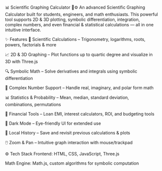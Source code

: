 📊 Scientific Graphing Calculator 🔬⚙️
An advanced Scientific Graphing Calculator built for students, engineers, and math enthusiasts. This powerful tool supports 2D & 3D plotting, symbolic differentiation, integration, complex numbers, and even financial & statistical calculations — all in one intuitive interface.

✨ Features
🧮 Scientific Calculations – Trigonometry, logarithms, roots, powers, factorials & more

📈 2D & 3D Graphing – Plot functions up to quartic degree and visualize in 3D with Three.js

🔍 Symbolic Math – Solve derivatives and integrals using symbolic differentiation

🔢 Complex Number Support – Handle real, imaginary, and polar form math

📊 Statistics & Probability – Mean, median, standard deviation, combinations, permutations

💸 Financial Tools – Loan EMI, interest calculators, ROI, and budgeting tools

🌙 Dark Mode – Eye-friendly UI for extended use

📂 Local History – Save and revisit previous calculations & plots

🖱️ Zoom & Pan – Intuitive graph interaction with mouse/trackpad

⚙️ Tech Stack
Frontend: HTML, CSS, JavaScript, Three.js

Math Engine: Math.js, custom algorithms for symbolic computation
